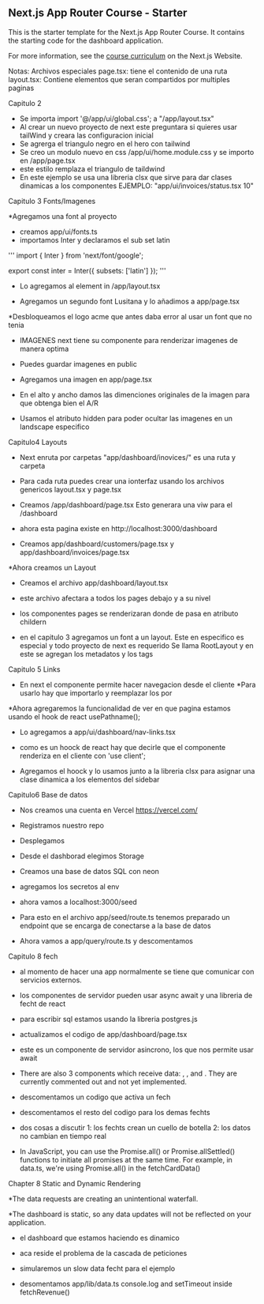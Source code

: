## Next.js App Router Course - Starter

This is the starter template for the Next.js App Router Course. It contains the starting code for the dashboard application.

For more information, see the [course curriculum](https://nextjs.org/learn) on the Next.js Website.

Notas:
Archivos especiales
page.tsx: tiene el contenido de una ruta
layout.tsx: Contiene elementos que seran compartidos por multiples paginas



Capitulo 2

* Se importa import '@/app/ui/global.css'; a  "/app/layout.tsx"
* Al crear un nuevo proyecto de next este preguntara si quieres usar tailWind y creara las configuracion inicial
* Se agrerga el triangulo negro en el hero con tailwind 
* Se creo un modulo nuevo en css /app/ui/home.module.css y se importo en /app/page.tsx
* este estilo remplaza el triangulo de taildwind
* En este ejemplo se usa una libreria clsx que sirve para dar clases dinamicas a los componentes EJEMPLO: "app/ui/invoices/status.tsx 10"

Capitulo 3 Fonts/Imagenes

*Agregamos una font al proyecto
* creamos app/ui/fonts.ts 
* importamos Inter y declaramos el sub set latin

'''
import { Inter } from 'next/font/google';
 
export const inter = Inter({ subsets: ['latin'] });
'''

* Lo agregamos al <body> element in /app/layout.tsx

* Agregamos un segundo font Lusitana y lo añadimos a app/page.tsx

*Desbloqueamos el logo acme que antes daba error al usar un font que no tenia

* IMAGENES next tiene su componente para renderizar imagenes de manera optima

* Puedes guardar imagenes en public

* Agregamos una imagen en app/page.tsx

* En el alto y ancho damos las dimenciones originales de la imagen para que obtenga bien el A/R

* Usamos el atributo hidden para poder ocultar las imagenes en un landscape especifico


Capitulo4 Layouts

* Next enruta por carpetas "app/dashboard/inovices/" es una ruta y carpeta

* Para cada ruta puedes crear una ionterfaz usando los archivos genericos layout.tsx y page.tsx

* Creamos /app/dashboard/page.tsx Esto generara una viw para el /dashboard 

* ahora esta pagina existe en http://localhost:3000/dashboard

* Creamos app/dashboard/customers/page.tsx y app/dashboard/invoices/page.tsx

*Ahora creamos un Layout

* Creamos el archivo app/dashboard/layout.tsx

* este archivo afectara a todos los pages debajo y a su nivel
* los componentes pages se renderizaran donde de pasa en atributo childern

* en el capitulo 3 agregamos un font a un layout. Este en especifico es especial y todo proyecto de next es requerido
Se llama RootLayout y en este se agregan los metadatos y los tags

Capitulo 5 Links

* En next el componente <Link />  permite hacer navegacion desde el cliente
*Para usarlo hay que importarlo y reemplazar los <a> por <Links>

*Ahora agregaremos la funcionalidad de ver en que pagina estamos usando el hook de react usePathname();

* Lo agregamos a app/ui/dashboard/nav-links.tsx

* como es un hoock de react hay que decirle que el componente renderiza en el cliente con 'use client';

* Agregamos el hoock y lo usamos junto a la libreria  clsx para asignar una clase dinamica a los elementos del sidebar

Capitulo6 Base de datos

* Nos creamos una cuenta en Vercel https://vercel.com/

* Registramos nuestro repo 

* Desplegamos

* Desde el dashborad elegimos Storage

* Creamos una base de datos SQL con neon

* agregamos los secretos al env

* ahora vamos a  localhost:3000/seed

* Para esto en el archivo app/seed/route.ts tenemos preparado un endpoint que se encarga de conectarse a la base de datos

* Ahora vamos a app/query/route.ts y descomentamos 

Capitulo 8 fech

* al momento de hacer una app normalmente se tiene que comunicar con servicios externos.

*  los componentes de servidor pueden usar async await y una libreria de fecht de react

* para escribir sql estamos usando la libreria postgres.js

* actualizamos el codigo de app/dashboard/page.tsx

* este es un componente de servidor asincrono, los que nos permite usar await

* There are also 3 components which receive data: <Card>, <RevenueChart>, and <LatestInvoices>. They are currently commented out and not yet implemented.

* descomentamos un codigo que activa un fech

* descomentamos el resto del codigo para los demas fechts

* dos cosas a discutir 1: los fechts crean un cuello de botella  2: los datos no cambian en tiempo real

* In JavaScript, you can use the Promise.all() or Promise.allSettled() functions to initiate all promises at the same time. For example, in data.ts, we're using Promise.all() in the fetchCardData()


Chapter 8 Static and Dynamic Rendering

*The data requests are creating an unintentional waterfall.

*The dashboard is static, so any data updates will not be reflected on your application.

* el dashboard que estamos haciendo es dinamico

* aca reside el problema de la cascada de peticiones

* simularemos un slow data fecht para el ejemplo

* desomentamos app/lib/data.ts console.log and setTimeout inside fetchRevenue()